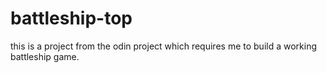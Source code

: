 # battleship-top
this is a project from the odin project which requires me to build a working battleship game.
